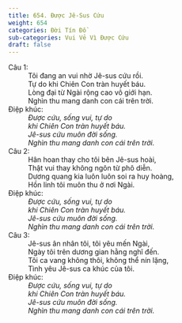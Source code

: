 ```yaml
---
title: 654. Được Jê-Sus Cứu
weight: 654
categories: Đời Tín Đồ
sub-categories: Vui Vẻ Vì Được Cứu
draft: false
---
```

<dl><dt>Câu 1:</dt><dd data-verse="1">Tôi đang an vui nhờ Jê-sus cứu rồi. <br/>Tự do khi Chiên Con tràn huyết báu. <br/>Lòng đại từ Ngài rộng cao vô giới hạn. <br/>Nghìn thu mang danh con cái trên trời. </dd><dt>Điệp khúc:</dt><dd data-chorus="1"><em>Ðược cứu, sống vui, tự do <br/>khi Chiên Con tràn huyết báu. <br/>Jê-sus cứu muôn đời sống. <br/>Nghìn thu mang danh con cái trên trời. </em></dd><dt>Câu 2:</dt><dd data-verse="2">Hân hoan thay cho tôi bên Jê-sus hoài, <br/>Thật vui thay không ngôn từ phô diễn. <br/>Dương quang kia luôn luôn soi ra huy hoàng, <br/>Hồn linh tôi muôn thu ở nơi Ngài. </dd><dt>Điệp khúc:</dt><dd data-chorus="1"><em>Ðược cứu, sống vui, tự do <br/>khi Chiên Con tràn huyết báu. <br/>Jê-sus cứu muôn đời sống. <br/>Nghìn thu mang danh con cái trên trời. </em></dd><dt>Câu 3:</dt><dd data-verse="3">Jê-sus ân nhân tôi, tôi yêu mến Ngài, <br/>Ngày tôi trên dương gian hằng nghĩ đến. <br/>Tôi ca vang không thôi, không thể nín lặng, <br/>Tình yêu Jê-sus ca khúc của tôi. </dd><dt>Điệp khúc:</dt><dd data-chorus="1"><em>Ðược cứu, sống vui, tự do <br/>khi Chiên Con tràn huyết báu. <br/>Jê-sus cứu muôn đời sống. <br/>Nghìn thu mang danh con cái trên trời. </em></dd></dl>